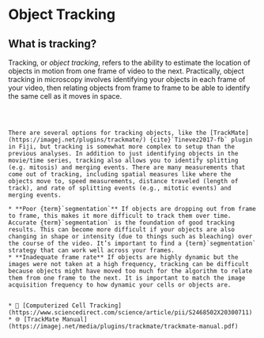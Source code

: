 # Object Tracking

## What is tracking?
Tracking, or _object tracking_, refers to the ability to estimate the location of objects in motion from one frame of video to the next. Practically, object tracking in microscopy involves identifying your objects in each frame of your video, then relating objects from frame to frame to be able to identify the same cell as it moves in space.

<br>

```{dropdown} 📏 How do I measure it?

There are several options for tracking objects, like the [TrackMate](https://imagej.net/plugins/trackmate/) {cite}`Tinevez2017-fb` plugin in Fiji, but tracking is somewhat more complex to setup than the previous analyses. In addition to just identifying objects in the movie/time series, tracking also allows you to identify splitting (e.g. mitosis) and merging events. There are many measurements that come out of tracking, including spatial measures like where the objects move to, speed measurements, distance traveled (length of track), and rate of splitting events (e.g., mitotic events) and merging events.

```

````{dropdown} <span style="color: red">⚠️</span> Where can things go wrong?
* **Poor {term}`segmentation`** If objects are dropping out from frame to frame, this makes it more difficult to track them over time. Accurate {term}`segmentation` is the foundation of good tracking results. This can become more difficult if your objects are also changing in shape or intensity (due to things such as bleaching) over the course of the video. It’s important to find a {term}`segmentation` strategy that can work well across your frames.
* **Inadequate frame rate** If objects are highly dynamic but the images were not taken at a high frequency, tracking can be difficult because objects might have moved too much for the algorithm to relate them from one frame to the next. It is important to match the image acquisition frequency to how dynamic your cells or objects are.

````

```{dropdown} 📚🤷‍♀️ Where can I learn more?

* 📄 [Computerized Cell Tracking](https://www.sciencedirect.com/science/article/pii/S2468502X20300711)
* 🌐 [TrackMate Manual](https://imagej.net/media/plugins/trackmate/trackmate-manual.pdf)
```
